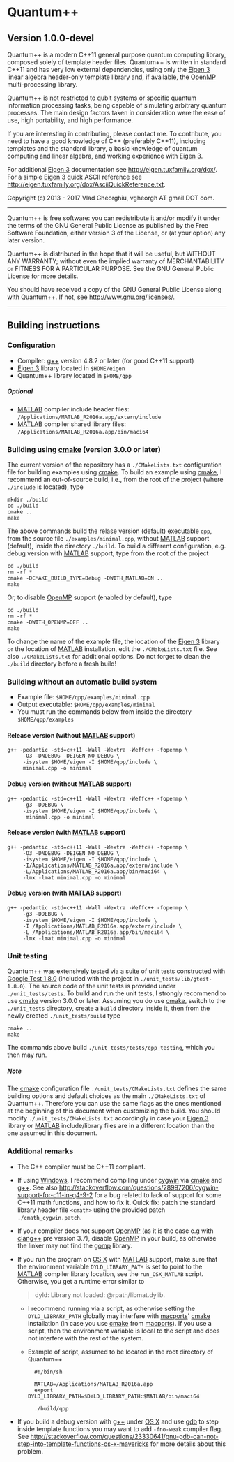 # Quantum++ 
## Version 1.0.0-devel

Quantum++ is a modern C++11 general purpose quantum computing library, composed 
solely of template header files. Quantum++ is written in standard C++11 and 
has very low external dependencies, using only the 
[Eigen 3](http://eigen.tuxfamily.org) linear algebra header-only template 
library and, if available, the [OpenMP](http://openmp.org/) multi-processing 
library. 

Quantum++ is not restricted to qubit systems or specific quantum 
information processing tasks, being capable of simulating arbitrary quantum 
processes. The main design factors taken in consideration were the ease of 
use, high portability, and high performance.

If you are interesting in contributing, please contact me. 
To contribute, you need to have a good knowledge of C++ (preferably C++11), 
including templates and the standard library, a basic knowledge of 
quantum computing and linear algebra, and working experience with 
[Eigen 3](http://eigen.tuxfamily.org).

For additional [Eigen 3](http://eigen.tuxfamily.org) documentation 
see <http://eigen.tuxfamily.org/dox/>. For a simple 
[Eigen 3](http://eigen.tuxfamily.org) quick ASCII reference see
<http://eigen.tuxfamily.org/dox/AsciiQuickReference.txt>.

Copyright (c) 2013 - 2017 Vlad Gheorghiu, vgheorgh AT gmail DOT com.

---
Quantum++ is free software: you can redistribute it and/or modify
it under the terms of the GNU General Public License as published by
the Free Software Foundation, either version 3 of the License, or
(at your option) any later version.

Quantum++ is distributed in the hope that it will be useful,
but WITHOUT ANY WARRANTY; without even the implied warranty of
MERCHANTABILITY or FITNESS FOR A PARTICULAR PURPOSE.  See the
GNU General Public License for more details.

You should have received a copy of the GNU General Public License
along with Quantum++.  If not, see <http://www.gnu.org/licenses/>.

---
## Building instructions

### Configuration

- Compiler: [g++](https://gcc.gnu.org/) version 4.8.2 or later 
(for good C++11 support)
- [Eigen 3](http://eigen.tuxfamily.org) library located in `$HOME/eigen`
- Quantum++ library located in `$HOME/qpp`

##### Optional

- [MATLAB](http://www.mathworks.com/products/matlab/) compiler 
include header files:
`/Applications/MATLAB_R2016a.app/extern/include`
- [MATLAB](http://www.mathworks.com/products/matlab/) compiler 
shared library files:
`/Applications/MATLAB_R2016a.app/bin/maci64`

### Building using [cmake](http://www.cmake.org/) (version 3.0.0 or later)

The current version of the repository has a `./CMakeLists.txt` configuration 
file for building examples using [cmake](http://www.cmake.org/). 
To build an example using [cmake](http://www.cmake.org/), 
I recommend an out-of-source build, i.e., from the root of the project 
(where `./include` is located), type

    mkdir ./build
    cd ./build
    cmake ..
    make

The above commands build the relase version (default) executable `qpp`, 
from the source file `./examples/minimal.cpp`,
without [MATLAB](http://www.mathworks.com/products/matlab/) support (default), 
inside the directory `./build`. To build a different configuration, 
e.g. debug version with [MATLAB](http://www.mathworks.com/products/matlab/) 
support, type from the root of the project

    cd ./build
    rm -rf *
    cmake -DCMAKE_BUILD_TYPE=Debug -DWITH_MATLAB=ON ..
    make
    
Or, to disable [OpenMP](http://openmp.org/) support (enabled by default), type
   
    cd ./build
    rm -rf *
    cmake -DWITH_OPENMP=OFF ..
    make

To change the name of the example file, the location of the
[Eigen 3](http://eigen.tuxfamily.org)
library or the location of [MATLAB](http://www.mathworks.com/products/matlab/) 
installation, edit the `./CMakeLists.txt` file. See also `./CMakeLists.txt` 
for additional options. Do not forget to clean the `./build` directory before 
a fresh build!

### Building without an automatic build system

- Example file: `$HOME/qpp/examples/minimal.cpp`
- Output executable: `$HOME/qpp/examples/minimal`
- You must run the commands below from inside the directory 
`$HOME/qpp/examples` 

#### Release version (without [MATLAB](http://www.mathworks.com/products/matlab/) support) 

	g++ -pedantic -std=c++11 -Wall -Wextra -Weffc++ -fopenmp \
         -O3 -DNDEBUG -DEIGEN_NO_DEBUG \
         -isystem $HOME/eigen -I $HOME/qpp/include \
         minimal.cpp -o minimal

#### Debug version (without [MATLAB](http://www.mathworks.com/products/matlab/) support)

	g++ -pedantic -std=c++11 -Wall -Wextra -Weffc++ -fopenmp \
         -g3 -DDEBUG \
         -isystem $HOME/eigen -I $HOME/qpp/include \
          minimal.cpp -o minimal

#### Release version (with [MATLAB](http://www.mathworks.com/products/matlab/) support)

	g++ -pedantic -std=c++11 -Wall -Wextra -Weffc++ -fopenmp \
         -O3 -DNDEBUG -DEIGEN_NO_DEBUG \
         -isystem $HOME/eigen -I $HOME/qpp/include \
         -I/Applications/MATLAB_R2016a.app/extern/include \
         -L/Applications/MATLAB_R2016a.app/bin/maci64 \
         -lmx -lmat minimal.cpp -o minimal

#### Debug version (with [MATLAB](http://www.mathworks.com/products/matlab/) support)

	g++ -pedantic -std=c++11 -Wall -Wextra -Weffc++ -fopenmp \
         -g3 -DDEBUG \
         -isystem $HOME/eigen -I $HOME/qpp/include \
         -I /Applications/MATLAB_R2016a.app/extern/include \
         -L /Applications/MATLAB_R2016a.app/bin/maci64 \
         -lmx -lmat minimal.cpp -o minimal

### Unit testing

Quantum++ was extensively tested via a suite of unit tests constructed with
[Google Test 1.8.0](https://github.com/google/googletest) (included with the 
project in `./unit_tests/lib/gtest-1.8.0`). The source code of the unit tests 
is provided under `./unit_tests/tests`. To build and run the unit tests, I 
strongly recommend to use [cmake](http://www.cmake.org/) version 3.0.0 or 
later. Assuming you do use [cmake](http://www.cmake.org/), switch to the  
`./unit_tests` directory, create a `build` directory inside it, then from the 
newly created `./unit_tests/build` type

    cmake ..
    make
    
The commands above build `./unit_tests/tests/qpp_testing`, which you 
then may run.

##### Note

The [cmake](http://www.cmake.org/) configuration file 
`./unit_tests/CMakeLists.txt` defines the same building options and default 
choices as the main `./CMakeLists.txt` of Quantum++.  Therefore you can use the 
same flags as the ones mentioned at the beginning of this document when 
customizing the build. You should modify `./unit_tests/CMakeLists.txt` 
accordingly in case your [Eigen 3](http://eigen.tuxfamily.org) library or 
[MATLAB](http://www.mathworks.com/products/matlab/) include/library files are 
in a different location than the one assumed in this document.

### Additional remarks

- The C++ compiler must be C++11 compliant.

- If using [Windows](http://windows.microsoft.com/), I recommend compiling 
under [cygwin](https://www.cygwin.com) via [cmake](http://www.cmake.org/)
and [g++](https://gcc.gnu.org/). See also 
<http://stackoverflow.com/questions/28997206/cygwin-support-for-c11-in-g4-9-2>
for a bug related to lack of support for some C++11 math functions, and
how to fix it. Quick fix: patch the standard library header file `<cmath>` 
using the provided patch `./cmath_cygwin.patch`.

- If your compiler does not support [OpenMP](http://openmp.org/) 
(as it is the case e.g with [clang++](http://clang.llvm.org/) pre version 3.7), 
disable [OpenMP](http://openmp.org/) in your build, 
as otherwise the linker may not find the 
[gomp](https://gcc.gnu.org/projects/gomp/) library.

- If you run the program on [OS X](http://www.apple.com/osx) with 
[MATLAB](http://www.mathworks.com/products/matlab/) support, make sure that 
the environment variable `DYLD_LIBRARY_PATH` is set to point to the 
[MATLAB](http://www.mathworks.com/products/matlab/) 
compiler library location, see the `run_OSX_MATLAB` script. 
Otherwise, you get a runtime error similar to  

    > dyld: Library not loaded: @rpath/libmat.dylib.

    * I recommend running via a script, as otherwise setting the 
    `DYLD_LIBRARY_PATH` globally may interfere with 
    [macports](https://www.macports.org/)' [cmake](http://www.cmake.org/) 
    installation (in case you use [cmake](http://www.cmake.org/) from 
    [macports](https://www.macports.org/)). If you use a script, 
    then the environment variable is local to the script and 
    does not interfere with the rest of the system.

    * Example of script, assumed to be located in the root directory 
    of Quantum++
        
            #!/bin/sh
            
            MATLAB=/Applications/MATLAB_R2016a.app
            export DYLD_LIBRARY_PATH=$DYLD_LIBRARY_PATH:$MATLAB/bin/maci64
            
            ./build/qpp

- If you build a debug version with [g++](https://gcc.gnu.org/) under 
[OS X](http://www.apple.com/osx) and use 
[gdb](http://www.gnu.org/software/gdb/) to step inside template functions 
you may want to add `-fno-weak` compiler flag. See 
<http://stackoverflow.com/questions/23330641/gnu-gdb-can-not-step-into-template-functions-os-x-mavericks>
for more details about this problem.
